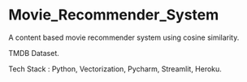 # Movie_Recommender_System
A content based movie recommender system using cosine similarity.

TMDB Dataset.

Tech Stack : Python, Vectorization, Pycharm, Streamlit, Heroku.
